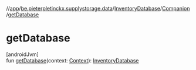 //[app](../../../../index.md)/[be.pieterpletinckx.supplystorage.data](../../index.md)/[InventoryDatabase](../index.md)/[Companion](index.md)/[getDatabase](get-database.md)

# getDatabase

[androidJvm]\
fun [getDatabase](get-database.md)(context: [Context](https://developer.android.com/reference/kotlin/android/content/Context.html)): [InventoryDatabase](../index.md)

